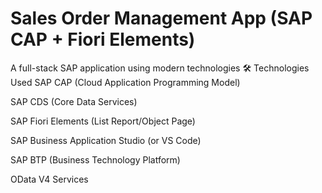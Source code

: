 # Sales Order Management App (SAP CAP + Fiori Elements)
A full-stack SAP application using modern technologies
🛠️ Technologies Used
SAP CAP (Cloud Application Programming Model)

SAP CDS (Core Data Services)

SAP Fiori Elements (List Report/Object Page)

SAP Business Application Studio (or VS Code)

SAP BTP (Business Technology Platform)

OData V4 Services

